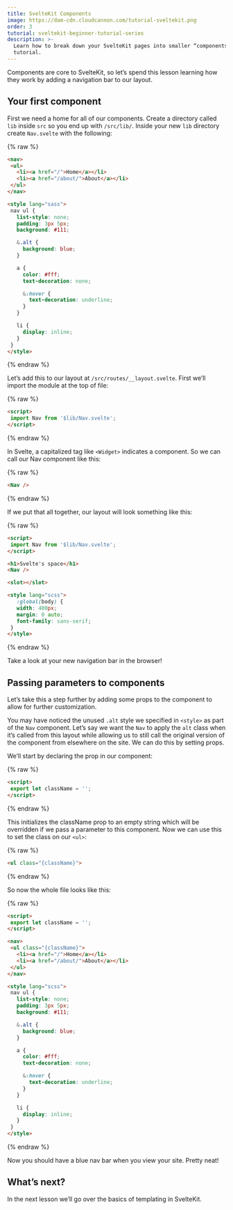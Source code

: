 ```yaml
---
title: SvelteKit Components
image: https://dam-cdn.cloudcannon.com/tutorial-sveltekit.png
order: 3
tutorial: sveltekit-beginner-tutorial-series
description: >-
  Learn how to break down your SvelteKit pages into smaller “components” in this
  tutorial.
---
```


Components are core to SvelteKit, so let’s spend this lesson learning how they work by adding a navigation bar to our layout.

## Your first component

First we need a home for all of our components. Create a directory called `lib` inside `src` so you end up with `/src/lib/`. Inside your new `lib` directory create `Nav.svelte` with the following:

{% raw %}
 ```html
<nav>
  <ul>
    <li><a href="/">Home</a></li>
    <li><a href="/about/">About</a></li>
  </ul>
</nav>

<style lang="sass">
  nav ul {
    list-style: none;
    padding: 3px 5px;
    background: #111;

    &.alt {
      background: blue;
    }

    a {
      color: #fff;
      text-decoration: none;

      &:hover {
        text-decoration: underline;
      }
    }

    li {
      display: inline;
    }
  }
</style>
```
{% endraw %}

Let’s add this to our layout at `/src/routes/__layout.svelte`. First we’ll import the module at the top of file:

{% raw %}
 ```html
<script>
  import Nav from '$lib/Nav.svelte';
</script>
```
{% endraw %}

In Svelte, a capitalized tag like `<Widget>` indicates a component. So we can call our Nav component like this:

{% raw %}
 ```html
<Nav />
```
{% endraw %}

If we put that all together, our layout will look something like this:

{% raw %}
 ```html
<script>
  import Nav from '$lib/Nav.svelte';
</script>

<h1>Svelte's space</h1>
<Nav />

<slot></slot>

<style lang="scss">
    :global(body) {
    width: 400px;
    margin: 0 auto;
    font-family: sans-serif;
  }
</style>
```
{% endraw %}

Take a look at your new navigation bar in the browser\!

## Passing parameters to components

Let’s take this a step further by adding some props to the component to allow for further customization.

You may have noticed the unused `.alt` style we specified in `<style>` as part of the `Nav` component. Let’s say we want the `Nav` to apply the `alt` class when it’s called from this layout while allowing us to still call the original version of the component from elsewhere on the site. We can do this by setting props.

We’ll start by declaring the prop in our component:

{% raw %}
 ```html
<script>
  export let className = '';
</script>
```
{% endraw %}

This initializes the className prop to an empty string which will be overridden if we pass a parameter to this component. Now we can use this to set the class on our `<ul>`\:

{% raw %}
 ```html
<ul class="{className}">
```
{% endraw %}

So now the whole file looks like this:

{% raw %}
 ```html
<script>
  export let className = '';
</script>

<nav>
  <ul class="{className}">
    <li><a href="/">Home</a></li>
    <li><a href="/about/">About</a></li>
  </ul>
</nav>

<style lang="scss">
  nav ul {
    list-style: none;
    padding: 3px 5px;
    background: #111;

    &.alt {
      background: blue;
    }

    a {
      color: #fff;
      text-decoration: none;

      &:hover {
        text-decoration: underline;
      }
    }

    li {
      display: inline;
    }
  }
</style>
```
{% endraw %}

Now you should have a blue nav bar when you view your site. Pretty neat\!

## What’s next?

In the next lesson we’ll go over the basics of templating in SvelteKit.
